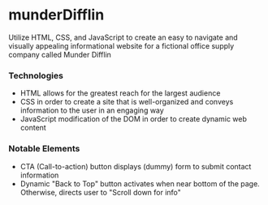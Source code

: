 # munderDifflin
Utilize HTML, CSS, and JavaScript to create an easy to navigate and visually appealing informational website for a fictional office supply company called Munder Difflin

### Technologies
* HTML allows for the greatest reach for the largest audience
* CSS in order to create a site that is well-organized and conveys information to the user in an engaging way
* JavaScript modification of the DOM in order to create dynamic web content

### Notable Elements
* CTA (Call-to-action) button displays (dummy) form to submit contact information
* Dynamic "Back to Top" button activates when near bottom of the page. Otherwise, directs user to "Scroll down for info"

